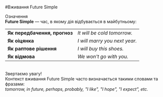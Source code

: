 #Вживання Future Simple

 <div class="eoz-wrap">
<span class="eoz">Означення</span>
<div class="eoz-text">
<b>Future Simple</b> — час, в якому дія відбувається в майбутньому:
</div>
</div>


<table>
  <tr>
    <td><b>Як передбачення, прогноз</b></td>
    <td><i>It will be cold tomorrow.</i></td> 
  </tr>
  <tr>
    <td><b> Як оіцянка</b></td>
    <td><i>I will marry you next year.</i></td> 
  </tr>
  <tr>
    <td><b>Як раптове рішення</b></td>
    <td><i>I will buy this shoes.</i></td> 
  </tr>
    <tr>
    <td><b>Як відмова</b></td>
    <td><i>We won't go with you.</i></td>
  </tr>
</table>
<br>

<div class="add-wrap">
<span class="add">Звертаємо увагу!</span>
<div class="add-text">
Контекст вживання Future Simple часто визначається такими словами та фразами:<br> <i>tomorrow, in future, perhaps, probably, "I like",  "I hope", "I expect", etc.</i>
</div>
</div>
